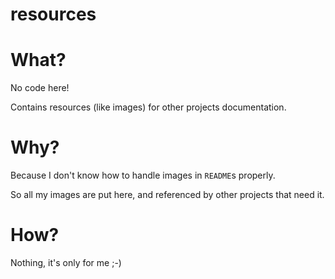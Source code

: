 resources
=======================

# What? 

No code here! 

Contains resources (like images) for other projects documentation.

# Why? 

Because I don't know how to handle images in `README`s properly.

So all my images are put here, and referenced by other projects that need it.

# How? 

Nothing, it's only for me ;-)